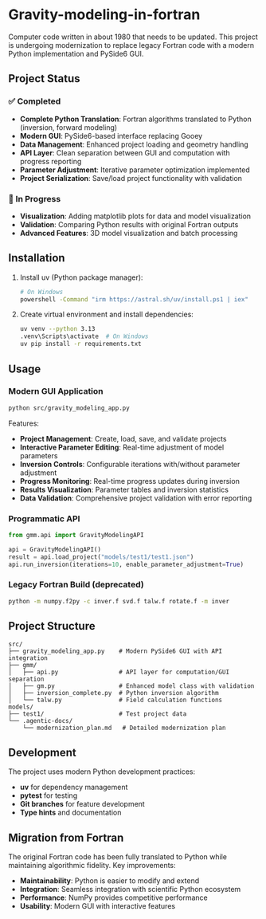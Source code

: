 # Gravity-modeling-in-fortran

Computer code written in about 1980 that needs to be updated. This project is undergoing modernization to replace legacy Fortran code with a modern Python implementation and PySide6 GUI.

## Project Status

### ✅ Completed
- **Complete Python Translation**: Fortran algorithms translated to Python (inversion, forward modeling)
- **Modern GUI**: PySide6-based interface replacing Gooey
- **Data Management**: Enhanced project loading and geometry handling
- **API Layer**: Clean separation between GUI and computation with progress reporting
- **Parameter Adjustment**: Iterative parameter optimization implemented
- **Project Serialization**: Save/load project functionality with validation

### 🚧 In Progress
- **Visualization**: Adding matplotlib plots for data and model visualization
- **Validation**: Comparing Python results with original Fortran outputs
- **Advanced Features**: 3D model visualization and batch processing

## Installation

1. Install uv (Python package manager):
   ```bash
   # On Windows
   powershell -Command "irm https://astral.sh/uv/install.ps1 | iex"
   ```

2. Create virtual environment and install dependencies:
   ```bash
   uv venv --python 3.13
   .venv\Scripts\activate  # On Windows
   uv pip install -r requirements.txt
   ```

## Usage

### Modern GUI Application
```bash
python src/gravity_modeling_app.py
```

Features:
- **Project Management**: Create, load, save, and validate projects
- **Interactive Parameter Editing**: Real-time adjustment of model parameters
- **Inversion Controls**: Configurable iterations with/without parameter adjustment
- **Progress Monitoring**: Real-time progress updates during inversion
- **Results Visualization**: Parameter tables and inversion statistics
- **Data Validation**: Comprehensive project validation with error reporting

### Programmatic API
```python
from gmm.api import GravityModelingAPI

api = GravityModelingAPI()
result = api.load_project("models/test1/test1.json")
api.run_inversion(iterations=10, enable_parameter_adjustment=True)
```

### Legacy Fortran Build (deprecated)
```bash
python -m numpy.f2py -c inver.f svd.f talw.f rotate.f -m inver
```

## Project Structure

```
src/
├── gravity_modeling_app.py    # Modern PySide6 GUI with API integration
├── gmm/
│   ├── api.py                 # API layer for computation/GUI separation
│   ├── gm.py                  # Enhanced model class with validation
│   ├── inversion_complete.py  # Python inversion algorithm
│   └── talw.py                # Field calculation functions
models/
├── test1/                     # Test project data
└── .agentic-docs/
    └── modernization_plan.md   # Detailed modernization plan
```

## Development

The project uses modern Python development practices:
- **uv** for dependency management
- **pytest** for testing
- **Git branches** for feature development
- **Type hints** and documentation

## Migration from Fortran

The original Fortran code has been fully translated to Python while maintaining algorithmic fidelity. Key improvements:

- **Maintainability**: Python is easier to modify and extend
- **Integration**: Seamless integration with scientific Python ecosystem
- **Performance**: NumPy provides competitive performance
- **Usability**: Modern GUI with interactive features